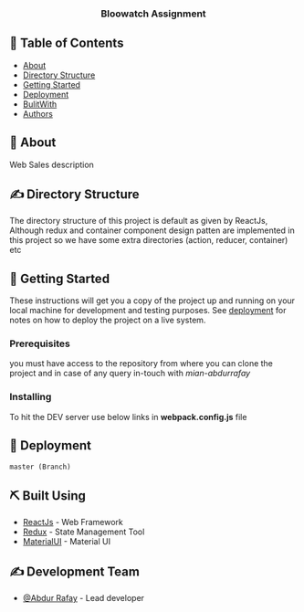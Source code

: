 <h3 align="center">Bloowatch Assignment</h3>

## 📝 Table of Contents

-   [About](#about)
-   [Directory Structure](#dirStructure)
-   [Getting Started](#getting_started)
-   [Deployment](#deployment)
-   [BulitWith](#built_using)
-   [Authors](#authors)

## 🧐 About <a name = "about"></a>

Web Sales description

## ✍️ Directory Structure <a name = "dirStructure"></a>

The directory structure of this project is default as given by ReactJs, Although redux and container component design patten are implemented in this project so we have some extra directories (action, reducer, container) etc

## 🏁 Getting Started <a name = "getting_started"></a>

These instructions will get you a copy of the project up and running on your local machine for development and testing purposes. See [deployment](#deployment) for notes on how to deploy the project on a live system.

### Prerequisites

you must have access to the repository from where you can clone the project and in case of any query in-touch with _mian-abdurrafay_

### Installing

To hit the DEV server use below links in **webpack.config.js** file




## 🚀 Deployment <a name = "deployment"></a>


```
master (Branch)
```

## ⛏️ Built Using <a name = "built_using"></a>

-   [ReactJs](#) - Web Framework
-   [Redux](#) - State Management Tool
-   [MaterialUI](#) - Material UI

## ✍️ Development Team <a name = "authors"></a>

-   [@Abdur Rafay](#) - Lead developer
